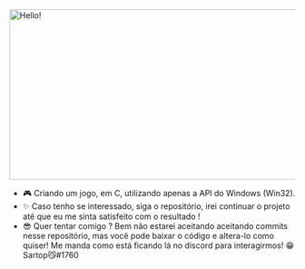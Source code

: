 
<img align="center" alt="Hello!" height="300" width="600"  src="https://user-images.githubusercontent.com/77252882/160010328-b548116b-d483-4467-aaf7-32edd2a5109a.png">


- 🎮 Criando um jogo, em C, utilizando apenas a API do Windows (Win32). 
- ✨ Caso tenho se interessado, siga o repositório, irei continuar o projeto até que eu me sinta satisfeito com o resultado !
- 😎 Quer tentar comigo ? Bem não estarei aceitando aceitando commits nesse repositório, mas você pode baixar o código e altera-lo como quiser! Me manda como está ficando lá no discord para interagirmos! 😁 Sartop😼#1760
  
